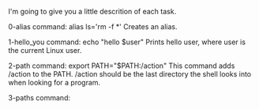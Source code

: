 I'm going to give you a little descrition of each task.

0-alias
command: alias ls='rm -f *'
Creates an alias.

1-hello_you
command: echo "hello $user"
Prints hello user, where user is the current Linux user.

2-path
command: export PATH="$PATH:/action"
This command adds /action to the PATH. /action should be the last directory the shell looks into when looking for a program.

3-paths
command: